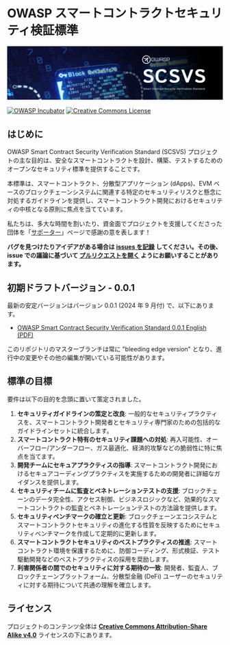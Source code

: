 # OWASP スマートコントラクトセキュリティ検証標準

<img src="./assets/images/scsvs-banner.png" width="700px">

[![OWASP Incubator](https://img.shields.io/badge/owasp-incubator-blue.svg)](https://owasp.org/www-project-smart-contract-security-verification-standard)
[![Creative Commons License](https://img.shields.io/badge/License-CC%20BY--SA%204.0-orange.svg)](https://creativecommons.org/licenses/by-sa/4.0/ "CC BY-SA 4.0")

## はじめに

OWASP Smart Contract Security Verification Standard (SCSVS) プロジェクトの主な目的は、安全なスマートコントラクトを設計、構築、テストするためのオープンなセキュリティ標準を提供することです。

本標準は、スマートコントラクト、分散型アプリケーション (dApps)、EVM ベースのブロックチェーンシステムに関連する特定のセキュリティリスクと懸念に対処するガイドラインを提供し、スマートコントラクト開発におけるセキュリティの中核となる原則に焦点を当てています。

私たちは、多大な時間を割いたり、資金面でプロジェクトを支援してくださった団体を「[サポーター](https://github.com/OWASP/www-project-smart-contract-security-verification-standard/blob/main/SUPPORTERS.md)」ページで感謝の意を表します！

**バグを見つけたりアイデアがある場合は [issues を記録](https://github.com/OWASP/www-project-smart-contract-security-verification-standard/issues) してください。その後、issue での議論に基づいて [プルリクエストを開く](https://github.com/OWASP/www-project-smart-contract-security-verification-standard/pulls) ようにお願いすることがあります。**

## 初期ドラフトバージョン - 0.0.1

最新の安定バージョンはバージョン 0.0.1 (2024 年 9 月付) で、以下にあります。

* [OWASP Smart Contract Security Verification Standard 0.0.1 English (PDF)](https://github.com/OWASP/www-project-smart-contract-security-verification-standard/releases/download/v0.0.1/OWASP_Smart_Contract_Security_Verification_Standard-0.0.1_en.pdf)

このリポジトリのマスターブランチは常に "bleeding edge version" となり、進行中の変更やその他の編集が開いている可能性があります。

## 標準の目標

要件は以下の目的を念頭に置いて策定されました。

1. **セキュリティガイドラインの策定と改良**: 一般的なセキュリティプラクティスを、スマートコントラクト開発者とセキュリティ専門家のための包括的なガイドラインセットに統合します。
2. **スマートコントラクト特有のセキュリティ課題への対処**: 再入可能性、オーバーフロー/アンダーフロー、ガス最適化、経済的攻撃などの脆弱性に特に焦点を当てます。
3. **開発チームにセキュアプラクティスの指導**: スマートコントラクト開発におけるセキュアコーディングプラクティスを実施するための開発者に詳細なガイダンスを提供します。
4. **セキュリティチームに監査とペネトレーションテストの支援**: ブロックチェーンのデータ完全性、アクセス制御、ビジネスロジックなど、効果的なスマートコントラクトの監査とペネトレーションテストの方法論を提供します。
5. **セキュリティベンチマークの確立と更新**: ブロックチェーンエコシステムとスマートコントラクトセキュリティの進化する性質を反映するためにセキュリティベンチマークを作成して定期的に更新します。
6. **スマートコントラクトセキュリティのベストプラクティスの推進**: スマートコントラクト環境を保護するために、防御コーディング、形式検証、テスト駆動開発などのベストプラクティスの採用を奨励します。
7. **利害関係者の間でのセキュリティに対する期待の一致**: 開発者、監査人、ブロックチェーンプラットフォーム、分散型金融 (DeFi) ユーザーのセキュリティに対する期待について共通の理解を確立します。

## ライセンス

プロジェクトのコンテンツ全体は **[Creative Commons Attribution-Share Alike v4.0](LICENSE.md)** ライセンスの下にあります。
